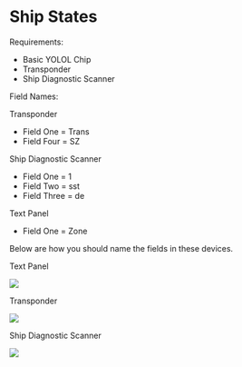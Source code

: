 # Ship States

Requirements:

* Basic YOLOL Chip
* Transponder
* Ship Diagnostic Scanner


Field Names:

Transponder

* Field One = Trans
* Field Four = SZ

Ship Diagnostic Scanner

* Field One = 1
* Field Two = sst
* Field Three = de

Text Panel

* Field One = Zone



Below are how you should name the fields in these devices.

Text Panel

![](_TextPanel.png)

Transponder

![](_ShipTransponder.png)

Ship Diagnostic Scanner

![](_ShipDiagnosticScanner.png)

